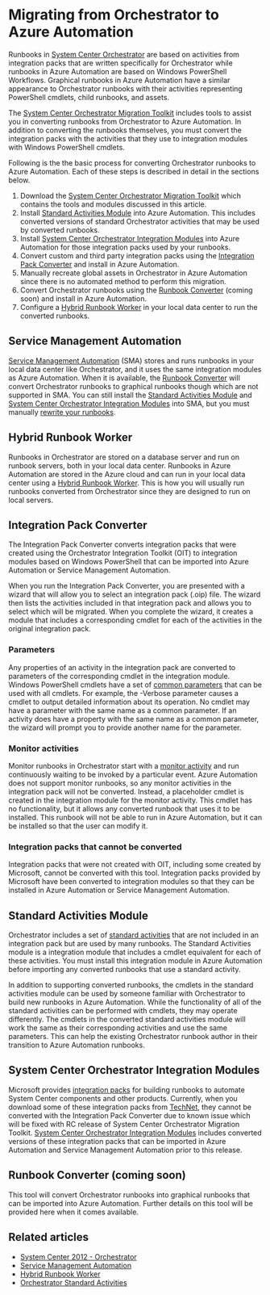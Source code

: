 <properties
   pageTitle="Migrating runbooks and integration packs from Orchestrator"
   description="Describes how to migrate runbooks and integration packs from System Center Orchestrator to Azure Automation."
   services="automation"
   documentationCenter=""
   authors="bwren"
   manager="stevenka"
   editor="tysonn" />
<tags
   ms.service="automation"
   ms.devlang="na"
   ms.topic="get-started-article"
   ms.tgt_pltfrm="na"
   ms.workload="infrastructure-services"
   ms.date="05/22/2015"
   ms.author="bwren" />


# Migrating from Orchestrator to Azure Automation

Runbooks in [System Center Orchestrator](http://technet.microsoft.com/library/hh237242.aspx) are based on activities from integration packs that are written specifically for Orchestrator while runbooks in Azure Automation are based on Windows PowerShell Workflows.  Graphical runbooks in Azure Automation have a similar appearance to Orchestrator runbooks with their activities representing PowerShell cmdlets, child runbooks, and assets.

The [System Center Orchestrator Migration Toolkit](http://www.microsoft.com/download/details.aspx?id=47323&WT.mc_id=rss_alldownloads_all) includes tools to assist you in converting runbooks from Orchestrator to Azure Automation.  In addition to converting the runbooks themselves, you must convert the integration packs with the activities that they use to integration modules with Windows PowerShell cmdlets.  

Following is the the basic process for converting Orchestrator runbooks to Azure Automation.  Each of these steps is described in detail in the sections below.

1.  Download the [System Center Orchestrator Migration Toolkit](http://www.microsoft.com/download/details.aspx?id=47323&WT.mc_id=rss_alldownloads_all) which contains the tools and modules discussed in this article.
2.  Install [Standard Activities Module](#standard-activities-module) into Azure Automation.  This includes converted versions of standard Orchestrator activities that may be used by converted runbooks.
2.  Install [System Center Orchestrator Integration Modules](#system-center-orchestrator-integration-modules) into Azure Automation for those integration packs used by your runbooks.
3.  Convert custom and third party integration packs using the [Integration Pack Converter](#integration-pack-converter) and install in Azure Automation.
4.  Manually recreate global assets in Orchestrator in Azure Automation since there is no automated method to perform this migration.
5.  Convert Orchestrator runbooks using the [Runbook Converter](#runbook-converter-coming-soon) (coming soon) and install in Azure Automation.
6.  Configure a [Hybrid Runbook Worker](#hybrid-runbook-worker) in your local data center to run the converted runbooks.

## Service Management Automation

[Service Management Automation](http://technet.microsoft.com/library/dn469260.aspx) (SMA) stores and runs runbooks in your local data center like Orchestrator, and it uses the same integration modules as Azure Automation.  When it is available, the [Runbook Converter](#runbook-converter-coming-soon) will convert Orchestrator runbooks to graphical runbooks though which are not supported in SMA.  You can still install the [Standard Activities Module](#standard-activities-module) and [System Center Orchestrator Integration Modules](#system-center-orchestrator-integration-modules) into SMA, but you must manually [rewrite your runbooks](http://technet.microsoft.com/library/dn469262.aspx).

## Hybrid Runbook Worker

Runbooks in Orchestrator are stored on a database server and run on runbook servers, both in your local data center.  Runbooks in Azure Automation are stored in the Azure cloud and can run in your local data center using a [Hybrid Runbook Worker](automation-hybrid-runbook-worker.md).  This is how you will usually run runbooks converted from Orchestrator since they are designed to run on local servers.

## Integration Pack Converter

The Integration Pack Converter converts integration packs that were created using the Orchestrator Integration Toolkit (OIT) to integration modules based on Windows PowerShell that can be imported into Azure Automation or Service Management Automation.  

When you run the Integration Pack Converter, you are presented with a wizard that will allow you to select an integration pack (.oip) file.  The wizard then lists the activities included in that integration pack and allows you to select which will be migrated.  When you complete the wizard, it creates a module that includes a corresponding cmdlet for each of the activities in the original integration pack.


### Parameters

Any properties of an activity in the integration pack are converted to parameters of the corresponding cmdlet in the integration module.  Windows PowerShell cmdlets have a set of [common parameters](http://technet.microsoft.com/library/hh847884.aspx) that can be used with all cmdlets.  For example, the -Verbose parameter causes a cmdlet to output detailed information about its operation.  No cmdlet may have a parameter with the same name as a common parameter.  If an activity does have a property with the same name as a common parameter, the wizard will prompt you to provide another name for the parameter.

### Monitor activities

Monitor runbooks in Orchestrator start with a [monitor activity](http://technet.microsoft.com/library/hh403827.aspx) and run continuously waiting to be invoked by a particular event.  Azure Automation does not support monitor runbooks, so any monitor activities in the integration pack will not be converted.  Instead, a placeholder cmdlet is created in the integration module for the monitor activity.  This cmdlet has no functionality, but it allows any converted runbook that uses it to be installed.  This runbook will not be able to run in Azure Automation, but it can be installed so that the user can modify it.

### Integration packs that cannot be converted

Integration packs that were not created with OIT, including some created by Microsoft, cannot be converted with this tool.  Integration packs provided by Microsoft have been converted to integration modules so that they can be installed in Azure Automation or Service Management Automation.


## Standard Activities Module

Orchestrator includes a set of [standard activities](http://technet.microsoft.com/library/hh403832.aspx) that are not included in an integration pack but are used by many runbooks.  The Standard Activities module is a integration module that includes a cmdlet equivalent for each of these activities.  You must install this integration module in Azure Automation before importing any converted runbooks that use a standard activity.

In addition to supporting converted runbooks, the cmdlets in the standard activities module can be used by someone familiar with Orchestrator to build new runbooks in Azure Automation.  While the functionality of all of the standard activities can be performed with cmdlets, they may operate differently.  The cmdlets in the converted standard activities module will work the same as their corresponding activities and use the same parameters.  This can help the existing Orchestrator runbook author in their transition to Azure Automation runbooks.

## System Center Orchestrator Integration Modules
Microsoft provides [integration packs](http://technet.microsoft.com/library/hh295851.aspx) for building runbooks to automate System Center components and other products.  Currently, when you download some of these integration packs from [TechNet](http://www.microsoft.com/download/details.aspx?id=39622), they cannot be converted with the Integration Pack Converter due to known issue which will be fixed with RC release of System Center Orchestrator Migration Toolkit.  [System Center Orchestrator Integration Modules](http://www.microsoft.com/download/details.aspx?id=47324&WT.mc_id=rss_alldownloads_all) includes converted versions of these integration packs that can be imported in Azure Automation and Service Management Automation prior to this release.

## Runbook Converter (coming soon)

This tool will convert Orchestrator runbooks into graphical runbooks that can be imported into Azure Automation.  Further details on this tool will be provided here when it comes available.

## Related articles

- [System Center 2012 - Orchestrator](http://technet.microsoft.com/library/hh237242.aspx)
- [Service Management Automation](https://technet.microsoft.com/library/dn469260.aspx)
- [Hybrid Runbook Worker](automation-hybrid-runbook-worker.md)
- [Orchestrator Standard Activities](http://technet.microsoft.com/library/hh403832.aspx)
